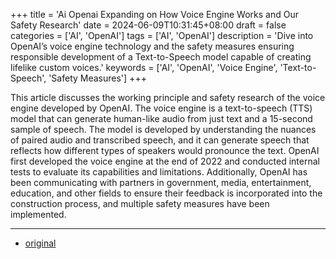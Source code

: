 +++
title = 'Ai Openai Expanding on How Voice Engine Works and Our Safety Research'
date = 2024-06-09T10:31:45+08:00
draft = false
categories = ['AI', 'OpenAI']
tags = ['AI', 'OpenAI']
description = 'Dive into OpenAI’s voice engine technology and the safety measures ensuring responsible development of a Text-to-Speech model capable of creating lifelike custom voices.'
keywords = ['AI', 'OpenAI', 'Voice Engine', 'Text-to-Speech', 'Safety Measures']
+++

This article discusses the working principle and safety research of the voice engine developed by OpenAI. The voice engine is a text-to-speech (TTS) model that can generate human-like audio from just text and a 15-second sample of speech. The model is developed by understanding the nuances of paired audio and transcribed speech, and it can generate speech that reflects how different types of speakers would pronounce the text. OpenAI first developed the voice engine at the end of 2022 and conducted internal tests to evaluate its capabilities and limitations. Additionally, OpenAI has been communicating with partners in government, media, entertainment, education, and other fields to ensure their feedback is incorporated into the construction process, and multiple safety measures have been implemented.

---

- [original](https://openai.com/index/expanding-on-how-voice-engine-works-and-our-safety-research/)
<!-- - [AI Blog - Learn AI from scratch](...) -->
<!-- - [公众号 - 从零开始学AI](...) -->
<!-- - [CSDN - 从零开始学AI](...) -->
<!-- - [掘金 - 从零开始学AI](...) -->
<!-- - [知乎 - 从零开始学AI](...) -->
<!-- - [阿里云 - 从零开始学AI](...) -->
<!-- - [腾讯云 - 从零开始学AI](...) -->
